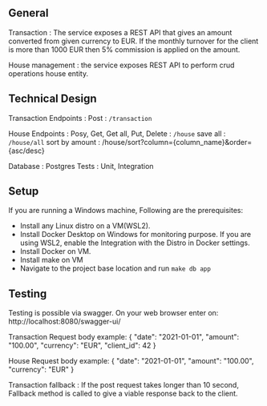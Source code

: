 ## General ##

Transaction : The service exposes a REST API that gives an amount converted from given currency to EUR.
If the monthly turnover for the client is more than 1000 EUR then 5% commission is applied on the amount.

House management : the service exposes REST API to perform crud operations house entity.

## Technical Design ##

Transaction Endpoints : 
    Post : `/transaction`

House Endpoints :
    Posy, Get, Get all, Put, Delete : `/house`
    save all : `/house/all`
    sort by amount : /house/sort?column={column_name}&order={asc/desc}

Database : Postgres
Tests : Unit, Integration



## Setup ##

If you are running a Windows machine, Following are the prerequisites:
  - Install any Linux distro on a VM(WSL2).
  - Install Docker Desktop on Windows for monitoring purpose. If you are using WSL2, enable the Integration with the Distro in Docker settings.
  - Install Docker on VM.
  - Install make on VM 
  - Navigate to the project base location and run `make db app`

## Testing ##

Testing is possible via swagger. On your web browser enter on:
http://localhost:8080/swagger-ui/

Transaction Request body example:
{
  "date": "2021-01-01",
  "amount": "100.00",
  "currency": "EUR",
  "client_id": 42
}

House Request body example:
{
"date": "2021-01-01",
"amount": "100.00",
"currency": "EUR"
}

Transaction fallback : If the post request takes longer than 10 second, Fallback method is called to give a viable response back to the client.

